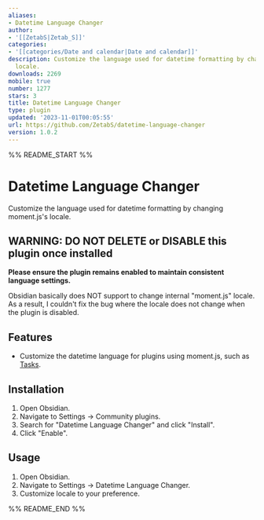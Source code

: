 ```yaml
---
aliases:
- Datetime Language Changer
author:
- '[[ZetabS|Zetab_S]]'
categories:
- '[[categories/Date and calendar|Date and calendar]]'
description: Customize the language used for datetime formatting by changing moment.js's
  locale.
downloads: 2269
mobile: true
number: 1277
stars: 3
title: Datetime Language Changer
type: plugin
updated: '2023-11-01T00:05:55'
url: https://github.com/ZetabS/datetime-language-changer
version: 1.0.2
---
```


%% README_START %%

# Datetime Language Changer

Customize the language used for datetime formatting by changing moment.js's locale.

## WARNING: DO NOT DELETE or DISABLE this plugin once installed

**Please ensure the plugin remains enabled to maintain consistent language settings.**

Obsidian basically does NOT support to change internal "moment.js" locale.
As a result, I couldn't fix the bug where the locale does not change when the plugin is disabled.

## Features

- Customize the datetime language for plugins using moment.js, such as [Tasks](https://github.com/obsidian-tasks-group/obsidian-tasks).

## Installation

1. Open Obsidian.
2. Navigate to Settings → Community plugins.
3. Search for "Datetime Language Changer" and click "Install".
4. Click "Enable".

## Usage

1. Open Obsidian.
2. Navigate to Settings → Datetime Language Changer.
3. Customize locale to your preference.


%% README_END %%